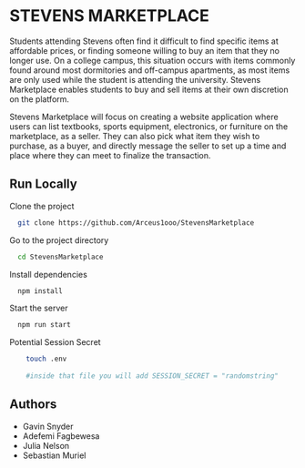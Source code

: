 
# STEVENS MARKETPLACE

Students attending Stevens often find it difficult to find specific items at affordable prices, or finding someone willing to buy an item that they no longer use. On a college campus, this situation occurs with items commonly found around most dormitories and off-campus apartments, as most items are only used while the student is attending the university. Stevens Marketplace enables students to buy and sell items at their own discretion on the platform.

Stevens Marketplace will focus on creating a website application where users can list textbooks, sports equipment, electronics, or furniture on the marketplace, as a seller. They can also pick what item they wish to purchase, as a buyer, and directly message the seller to set up a time and place where they can meet to finalize the transaction.




## Run Locally

Clone the project

```bash
  git clone https://github.com/Arceus1ooo/StevensMarketplace
```

Go to the project directory

```bash
  cd StevensMarketplace
```

Install dependencies

```bash
  npm install
```

Start the server

```bash
  npm run start
```

Potential Session Secret

```bash
    touch .env
    
    #inside that file you will add SESSION_SECRET = "randomstring"
```


## Authors

- Gavin Snyder 
- Adefemi Fagbewesa
- Julia Nelson
- Sebastian Muriel

